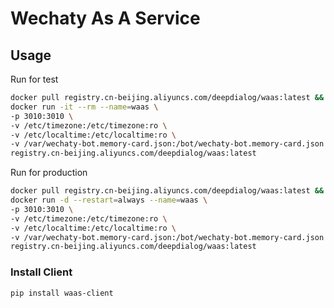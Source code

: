 # Wechaty As A Service


## Usage

Run for test

```bash
docker pull registry.cn-beijing.aliyuncs.com/deepdialog/waas:latest && \
docker run -it --rm --name=waas \
-p 3010:3010 \
-v /etc/timezone:/etc/timezone:ro \
-v /etc/localtime:/etc/localtime:ro \
-v /var/wechaty-bot.memory-card.json:/bot/wechaty-bot.memory-card.json \
registry.cn-beijing.aliyuncs.com/deepdialog/waas:latest
```

Run for production

```bash
docker pull registry.cn-beijing.aliyuncs.com/deepdialog/waas:latest && \
docker run -d --restart=always --name=waas \
-p 3010:3010 \
-v /etc/timezone:/etc/timezone:ro \
-v /etc/localtime:/etc/localtime:ro \
-v /var/wechaty-bot.memory-card.json:/bot/wechaty-bot.memory-card.json \
registry.cn-beijing.aliyuncs.com/deepdialog/waas:latest
```

### Install Client

`pip install waas-client`
